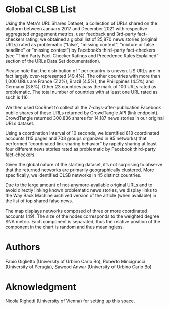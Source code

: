 # Global CLSB List
Using the Meta's URL Shares Dataset, a collection of URLs shared on the platform between January 2017 and December 2021 with respective aggregated engagement metrics, user feedback and 3rd-party fact-checkers rating, we obtained a global list of 25,870 news stories (original URLs) rated as problematic (“false”, "missing context", "mixture or false headline" or “missing context”) by Facebook’s third-party fact-checkers (see “Third Party Fact-Checker Ratings and Precedence Rules Explained” section of the URLs Data Set documentation).

Please note that the distribution of “ per country is uneven. US URLs are in fact largely over-represented (49.4%). The other countries with more than 1,000 URLs are France (7.2%), Brazil (4.5%), the Philippines (4.5%) and Germany (3.8%). Other 23 countries pass the mark of 100 URLs rated as problematic. The total number of countries with at least one URL rated as such is 116.

We then used CooRnet to collect all the 7-days-after-publication Facebook public shares of these URLs returned by CrowdTangle API (link endpoint). CrowdTangle returned 300,836 shares for 14,187 news stories in our original URLs dataset.

Using a coordination interval of 10 seconds, we identified 818 coordinated accounts (115 pages and 703 groups organized in 95 networks) that performed “coordinated link sharing behavior” by rapidly sharing at least four different news stories rated as problematic by Facebook third-party fact-checkers.

Given the global nature of the starting dataset, it’s not surprising to observe that the returned networks are primarily geographically clustered. More specifically, we identified CLSB networks in 45 distinct countries.

Due to the large amount of not-anymore-available original URLs and to avoid directly linking known problematic news stories, we display links to the Way Back Machine archived version of the article (when available) in the list of top shared false news.

The map displays networks composed of three or more coordinated accounts (49). The size of the nodes corresponds to the weighted degree SNA metric. Each component is separated, thus the relative position of the component in the chart is random and thus meaningless.

# Authors

Fabio Giglietto (University of Urbino Carlo Bo), Roberto Mincigrucci (University of Perugia), Sawood Anwar (University of Urbino Carlo Bo)

# Aknowledgment

Nicola Righetti (University of Vienna) for setting up this space.
